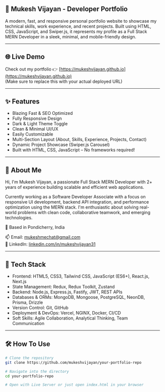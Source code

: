 ## 🚀 Mukesh Vijayan - Developer Portfolio

A modern, fast, and responsive personal portfolio website to showcase my technical skills, work experience, and recent projects. Built using HTML, CSS, JavaScript, and Swiper.js, it represents my profile as a Full Stack MERN Developer in a sleek, minimal, and mobile-friendly design.

---

## 🌐 Live Demo

Check out my portfolio 👉 [https://mukeshvijayan.github.io](https://mukeshvijayan.github.io)  
(Make sure to replace this with your actual deployed URL)

---

## ✨ Features

- Blazing Fast & SEO Optimized
- Fully Responsive Design
- Dark & Light Theme Toggle
- Clean & Minimal UI/UX
- Easily Customizable
- Multi-Section Layout (About, Skills, Experience, Projects, Contact)
- Dynamic Project Showcase (Swiper.js Carousel)
- Built with HTML, CSS, JavaScript – No frameworks required!

---

## 💼 About Me

Hi, I'm Mukesh Vijayan, a passionate Full Stack MERN Developer with 2+ years of experience building scalable and efficient web applications.

Currently working as a Software Developer Associate with a focus on responsive UI development, backend API integration, and performance optimization using the MERN stack. I'm enthusiastic about solving real-world problems with clean code, collaborative teamwork, and emerging technologies.

📍 Based in Pondicherry, India

📫 Email: mukeshmechat@gmail.com  
🔗 LinkedIn: [linkedin.com/in/mukeshvijayan31](https://www.linkedin.com/in/mukeshvijayan31)

---

## 🧠 Tech Stack

- Frontend: HTML5, CSS3, Tailwind CSS, JavaScript (ES6+), React.js, Next.js
- State Management: Redux, Redux Toolkit, Zustand
- Backend: Node.js, Express.js, Fastify, JWT, REST APIs
- Databases & ORMs: MongoDB, Mongoose, PostgreSQL, NeonDB, Prisma, Drizzle
- Version Control: Git, GitHub
- Deployment & DevOps: Vercel, NGINX, Docker, CI/CD
- Soft Skills: Agile Collaboration, Analytical Thinking, Team Communication

---

## 🛠️ How To Use

```bash
# Clone the repository
git clone https://github.com/mukeshvijayan/your-portfolio-repo

# Navigate into the directory
cd your-portfolio-repo

# Open with Live Server or just open index.html in your browser
```

